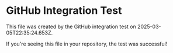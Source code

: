 # GitHub Integration Test

This file was created by the GitHub integration test on 2025-03-05T22:35:24.653Z.

If you're seeing this file in your repository, the test was successful!